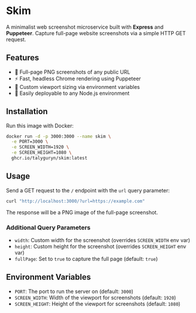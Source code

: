# Skim

A minimalist web screenshot microservice built with **Express** and **Puppeteer**. Capture full-page website screenshots via a simple HTTP GET request.

## Features

- 📸 Full-page PNG screenshots of any public URL
- ⚡ Fast, headless Chrome rendering using Puppeteer
- 🎯 Custom viewport sizing via environment variables
- 🚀 Easily deployable to any Node.js environment

## Installation

Run this image with Docker:

```bash
docker run -d -p 3000:3000 --name skim \
  -e PORT=3000 \
  -e SCREEN_WIDTH=1920 \
  -e SCREEN_HEIGHT=1080 \
  ghcr.io/talyguryn/skim:latest
```

## Usage

Send a GET request to the `/` endpoint with the `url` query parameter:

```bash
curl "http://localhost:3000/?url=https://example.com"
```

The response will be a PNG image of the full-page screenshot.

### Additional Query Parameters

- `width`: Custom width for the screenshot (overrides `SCREEN_WIDTH` env var)
- `height`: Custom height for the screenshot (overrides `SCREEN_HEIGHT` env var)
- `fullPage`: Set to `true` to capture the full page (default: `true`)

## Environment Variables

- `PORT`: The port to run the server on (default: `3000`)
- `SCREEN_WIDTH`: Width of the viewport for screenshots (default: `1920`)
- `SCREEN_HEIGHT`: Height of the viewport for screenshots (default: `1080`)
